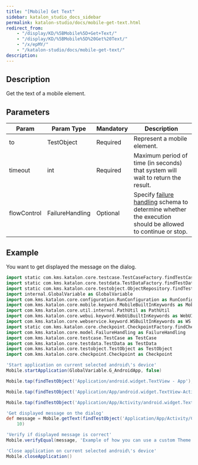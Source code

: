 ```yaml
---
title: "[Mobile] Get Text" 
sidebar: katalon_studio_docs_sidebar
permalink: katalon-studio/docs/mobile-get-text.html 
redirect_from:
    - "/display/KD/%5BMobile%5D+Get+Text/"
    - "/display/KD/%5BMobile%5D%20Get%20Text/"
    - "/x/epMY/"
    - "/katalon-studio/docs/mobile-get-text/"
description: 
---
```

Description
-----------

Get the text of a mobile element.

Parameters
----------

| Param | Param Type | Mandatory | Description |
| --- | --- | --- | --- |
| to | TestObject | Required | Represent a mobile element. |
| timeout | int | Required | Maximum period of time (in seconds) that system will wait to return the result. |
| flowControl | FailureHandling | Optional | Specify [failure handling](/x/qAAM) schema to determine whether the execution should be allowed to continue or stop. |

Example 
--------

You want to get displayed the message on the dialog.

```groovy
import static com.kms.katalon.core.testcase.TestCaseFactory.findTestCase
import static com.kms.katalon.core.testdata.TestDataFactory.findTestData
import static com.kms.katalon.core.testobject.ObjectRepository.findTestObject
import internal.GlobalVariable as GlobalVariable
import com.kms.katalon.core.configuration.RunConfiguration as RunConfiguration
import com.kms.katalon.core.mobile.keyword.MobileBuiltInKeywords as Mobile
import com.kms.katalon.core.util.internal.PathUtil as PathUtil
import com.kms.katalon.core.webui.keyword.WebUiBuiltInKeywords as WebUI
import com.kms.katalon.core.webservice.keyword.WSBuiltInKeywords as WS
import static com.kms.katalon.core.checkpoint.CheckpointFactory.findCheckpoint
import com.kms.katalon.core.model.FailureHandling as FailureHandling
import com.kms.katalon.core.testcase.TestCase as TestCase
import com.kms.katalon.core.testdata.TestData as TestData
import com.kms.katalon.core.testobject.TestObject as TestObject
import com.kms.katalon.core.checkpoint.Checkpoint as Checkpoint

'Start application on current selected android\'s device'
Mobile.startApplication(GlobalVariable.G_AndroidApp, false)

Mobile.tap(findTestObject('Application/android.widget.TextView - App'), 10)

Mobile.tap(findTestObject('Application/App/android.widget.TextView-Activity'), 10)

Mobile.tap(findTestObject('Application/App/Activity/android.widget.TextView-Custom Dialog'), 10)

'Get displayed message on the dialog'
def message = Mobile.getText(findTestObject('Application/App/Activity/Custom Dialog/android.widget.TextViewCustomDialog'), 
    10)

'Verify if displayed message is correct'
Mobile.verifyEqual(message, 'Example of how you can use a custom Theme.Dialog theme to make an activity that looks like a customized dialog, here with an ugly frame.')

'Close application on current selected android\'s device'
Mobile.closeApplication()
```